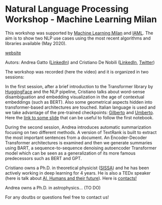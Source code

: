 # Natural Language Processing Workshop - Machine Learning Milan

This workshop was supported by [Machine Learning Milan](https://twitter.com/ML_Milano) and [IAML](https://twitter.com/iaml_it). The aim is to show two NLP use cases using the most recent algorithms and libraries available (May 2020).

<a href="https://denocris.com" target="_blank">website</a>


Autors: Andrea Gatto ([LinkedIn](https://www.linkedin.com/in/andrea-gatto/)) and Cristiano De Nobili ([LinkedIn](https://www.linkedin.com/in/cristiano-de-nobili/), [Twitter](https://twitter.com/denocris))

The workshop was recorded (here the video) and it is organized in two sessions:

In the first session, after a brief introduction to the Transformer library by [HuggingFace](https://huggingface.co/) and the NLP pipeline, Cristiano talks about word-sense disambiguation and embedding visualization in the age of contextual embeddings (such as BERT). Also some geometrical aspects hidden into transformer-based architectures are touched. Italian language is used and we take advantage of the pre-trained checkpoints: [Gilberto](https://huggingface.co/idb-ita/gilberto-uncased-from-camembert) and [Umberto](https://huggingface.co/Musixmatch/umberto-commoncrawl-cased-v1). Here the [link to some slide](https://docs.google.com/presentation/d/e/2PACX-1vQSCVJkfs5toV9UkFGx0JnEw6u9KJWe0HlwrooZ7I4FSbVF4LdAOhKjFrrjyHxDc1EflqMmGnvvo1-r/pub?start=false&loop=false&delayms=3000) that can be useful to follow the first notebook.

During the second session, Andrea introduces automatic summarization focusing on two different methods. A version of TextRank is built to extract the most important sentences from a document. An Encoder-Decoder Transformer architectures is examined and then we generate summaries using BART, a sequence-to-sequence denoising autoencoder Transformer model which can be seen as a generalization of its more famous predecessors such as BERT and GPT.


Cristiano owns a Ph.D. in theoretical physicist ([SISSA](https://twitter.com/Sissaschool)) and he has been actively working in deep learning for 4 years. He is also a TEDx speaker (here is talk about [AI, Humans and their future](https://youtu.be/8-hrmer9d_E)). Here is [contacts!](https://denocris.com/)

Andrea owns a Ph.D. in astrophysics... (TO DO)

For any doutbs or questions feel free to contact us! 

